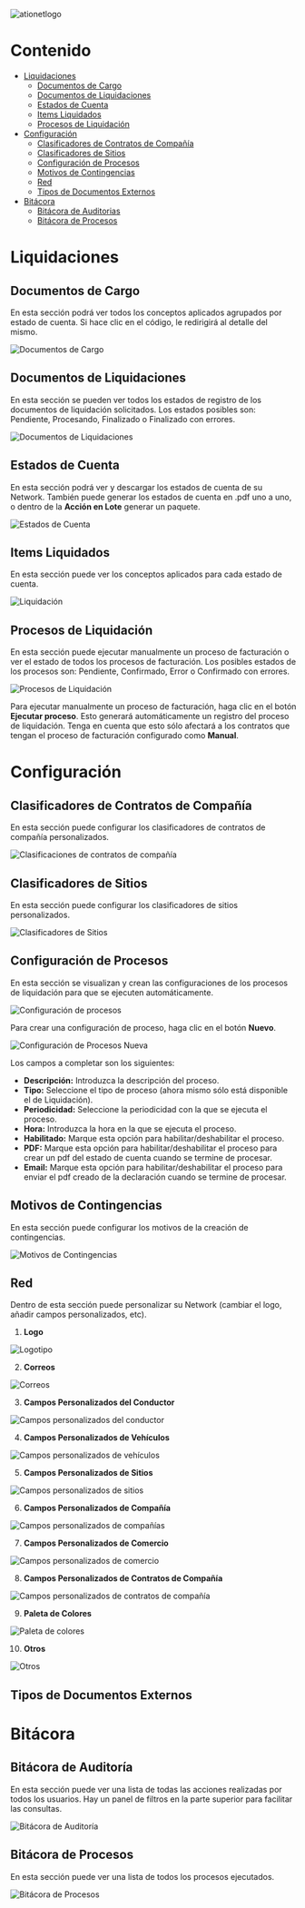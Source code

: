 ![ationetlogo](https://github.com/Ationet/ationetdocs/blob/master/Content/Images/ATIOnetLogo_250x70.png)

# Contenido

- [Liquidaciones](#liquidaciones)
	- [Documentos de Cargo](#documentos-de-cargo)
	- [Documentos de Liquidaciones](#documentos-de-liquidaciones)
	- [Estados de Cuenta](#estados-de-cuenta)
	- [Items Liquidados](#items-liquidados)
	- [Procesos de Liquidación](#procesos-de-liquidación)
- [Configuración](#configuración)
	- [Clasificadores de Contratos de Compañía](#clasificadores-de-contratos-de-compañía)
	- [Clasificadores de Sitios](#clasificadores-de-sitios)
	- [Configuración de Procesos](#configuración-de-procesos)
	- [Motivos de Contingencias](#motivos-de-contingencias)
	- [Red](#red)
	- [Tipos de Documentos Externos](#tipos-de-documentos-externos)
- [Bitácora](#bitácora)
	- [Bitácora de Auditorias](#bitácora-de-auditoria)
	- [Bitácora de Procesos](#bitácora-de-procesos)


# Liquidaciones

## Documentos de Cargo
En esta sección podrá ver todos los conceptos aplicados agrupados por estado de cuenta. Si hace clic en el código, le redirigirá al detalle del mismo.

![Documentos de Cargo](https://github.com/Ationet/ationetdocs/blob/master/Content/Images/Manual%20Usuario%20ATIONet/Liquidaciones/Documentos%20de%20Cargo.PNG)

## Documentos de Liquidaciones
En esta sección se pueden ver todos los estados de registro de los documentos de liquidación solicitados. Los estados posibles son: Pendiente, Procesando, Finalizado o Finalizado con errores.

![Documentos de Liquidaciones](https://github.com/Ationet/ationetdocs/blob/master/Content/Images/Manual%20Usuario%20ATIONet/Liquidaciones/Documentos%20de%20Liquidaciones.PNG)

## Estados de Cuenta
En esta sección podrá ver y descargar los estados de cuenta de su Network. También puede generar los estados de cuenta en .pdf uno a uno, o dentro de la **Acción en Lote** generar un paquete.

![Estados de Cuenta](https://github.com/Ationet/ationetdocs/blob/master/Content/Images/Manual%20Usuario%20ATIONet/Liquidaciones/Estados%20de%20Cuenta.PNG)

## Items Liquidados
En esta sección puede ver los conceptos aplicados para cada estado de cuenta.

![Liquidación](https://github.com/Ationet/ationetdocs/blob/master/Content/Images/Manual%20Usuario%20ATIONet/Liquidaciones/Items%20Liquidados.PNG)

## Procesos de Liquidación
En esta sección puede ejecutar manualmente un proceso de facturación o ver el estado de todos los procesos de facturación. Los posibles estados de los procesos son: Pendiente, Confirmado, Error o Confirmado con errores.

![Procesos de Liquidación](https://github.com/Ationet/ationetdocs/blob/master/Content/Images/Manual%20Usuario%20ATIONet/Liquidaciones/Procesos%20de%20Liquidaci%C3%B3n.PNG)

Para ejecutar manualmente un proceso de facturación, haga clic en el botón **Ejecutar proceso**. Esto generará automáticamente un registro del proceso de liquidación. Tenga en cuenta que esto sólo afectará a los contratos que tengan el proceso de facturación configurado como **Manual**.

# Configuración

## Clasificadores de Contratos de Compañía
En esta sección puede configurar los clasificadores de contratos de compañía personalizados.

![Clasificaciones de contratos de compañía](https://github.com/Ationet/ationetdocs/blob/master/Content/Images/Manual%20Usuario%20ATIONet/Configuraci%C3%B3n/Clasificadores%20de%20Contratos%20de%20Compa%C3%B1%C3%ADa.PNG)

## Clasificadores de Sitios
En esta sección puede configurar los clasificadores de sitios personalizados.

![Clasificadores de Sitios](https://github.com/Ationet/ationetdocs/blob/master/Content/Images/Manual%20Usuario%20ATIONet/Configuraci%C3%B3n/Clasificadores%20de%20Sitios.PNG)

## Configuración de Procesos
En esta sección se visualizan y crean las configuraciones de los procesos de liquidación para que se ejecuten automáticamente.

![Configuración de procesos](https://github.com/Ationet/ationetdocs/blob/master/Content/Images/Manual%20Usuario%20ATIONet/Configuraci%C3%B3n/Configuraciones%20de%20Procesos.PNG)

Para crear una configuración de proceso, haga clic en el botón **Nuevo**.

![Configuración de Procesos Nueva](https://github.com/Ationet/ationetdocs/blob/master/Content/Images/Manual%20Usuario%20ATIONet/Configuraci%C3%B3n/Configuraciones%20de%20Procesos%20Nuevo.PNG)

Los campos a completar son los siguientes:

* **Descripción:** Introduzca la descripción del proceso.
* **Tipo:** Seleccione el tipo de proceso (ahora mismo sólo está disponible el de Liquidación).
* **Periodicidad:** Seleccione la periodicidad con la que se ejecuta el proceso.
* **Hora:** Introduzca la hora en la que se ejecuta el proceso.
* **Habilitado:** Marque esta opción para habilitar/deshabilitar el proceso.
* **PDF:** Marque esta opción para habilitar/deshabilitar el proceso para crear un pdf del estado de cuenta cuando se termine de procesar.
* **Email:** Marque esta opción para habilitar/deshabilitar el proceso para enviar el pdf creado de la declaración cuando se termine de procesar.

## Motivos de Contingencias
En esta sección puede configurar los motivos de la creación de contingencias.

![Motivos de Contingencias](https://github.com/Ationet/ationetdocs/blob/master/Content/Images/Manual%20Usuario%20ATIONet/Configuraci%C3%B3n/Motivos%20de%20Contingencias.PNG)

## Red
Dentro de esta sección puede personalizar su Network (cambiar el logo, añadir campos personalizados, etc).

1. **Logo**

![Logotipo](https://github.com/Ationet/ationetdocs/blob/master/Content/Images/Manual%20Usuario%20ATIONet/Configuraci%C3%B3n/Network%20-%20Logo.PNG)

2. **Correos**

![Correos](https://github.com/Ationet/ationetdocs/blob/master/Content/Images/Manual%20Usuario%20ATIONet/Configuraci%C3%B3n/Network%20-%20Correos.PNG)

3. **Campos Personalizados del Conductor**

![Campos personalizados del conductor](https://github.com/Ationet/ationetdocs/blob/master/Content/Images/Manual%20Usuario%20ATIONet/Configuraci%C3%B3n/Network%20-%20Conductores.PNG)

4. **Campos Personalizados de Vehículos**

![Campos personalizados de vehículos](https://github.com/Ationet/ationetdocs/blob/master/Content/Images/Manual%20Usuario%20ATIONet/Configuraci%C3%B3n/Network%20-%20Veh%C3%ADculos.PNG)

5. **Campos Personalizados de Sitios**

![Campos personalizados de sitios](https://github.com/Ationet/ationetdocs/blob/master/Content/Images/Manual%20Usuario%20ATIONet/Configuraci%C3%B3n/Network%20-%20Sitios.PNG)

6. **Campos Personalizados de Compañía**

![Campos personalizados de compañías](https://github.com/Ationet/ationetdocs/blob/master/Content/Images/Manual%20Usuario%20ATIONet/Configuraci%C3%B3n/Network%20-%20Compa%C3%B1%C3%ADas.PNG)

7. **Campos Personalizados de Comercio**

![Campos personalizados de comercio](https://github.com/Ationet/ationetdocs/blob/master/Content/Images/Manual%20Usuario%20ATIONet/Configuraci%C3%B3n/Network%20-%20Comercios.PNG)

8. **Campos Personalizados de Contratos de Compañía**

![Campos personalizados de contratos de compañía](https://github.com/Ationet/ationetdocs/blob/master/Content/Images/Manual%20Usuario%20ATIONet/Configuraci%C3%B3n/Network%20-%20Contratos%20de%20Compa%C3%B1%C3%ADa.PNG)

9. **Paleta de Colores**

![Paleta de colores](https://github.com/Ationet/ationetdocs/blob/master/Content/Images/Manual%20Usuario%20ATIONet/Configuraci%C3%B3n/Network%20-%20Paleta%20de%20Colores.PNG)

10. **Otros**

![Otros](https://github.com/Ationet/ationetdocs/blob/master/Content/Images/Manual%20Usuario%20ATIONet/Configuraci%C3%B3n/Network%20-%20Otros.PNG)

## Tipos de Documentos Externos



# Bitácora

## Bitácora de Auditoría
En esta sección puede ver una lista de todas las acciones realizadas por todos los usuarios. Hay un panel de filtros en la parte superior para facilitar las consultas.

![Bitácora de Auditoría](https://github.com/Ationet/ationetdocs/blob/master/Content/Images/Manual%20Usuario%20ATIONet/Bitacora/Bitacora%20de%20Auditoria.PNG)

## Bitácora de Procesos
En esta sección puede ver una lista de todos los procesos ejecutados.

![Bitácora de Procesos](https://github.com/Ationet/ationetdocs/blob/master/Content/Images/Manual%20Usuario%20ATIONet/Bitacora/Bitacora%20de%20Procesos.PNG)
